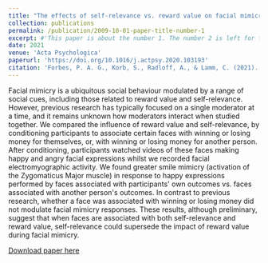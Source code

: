 ```yaml
---
title: "The effects of self-relevance vs. reward value on facial mimicry"
collection: publications
permalink: /publication/2009-10-01-paper-title-number-1
excerpt: #'This paper is about the number 1. The number 2 is left for future work.'
date: 2021
venue: 'Acta Psychologica'
paperurl: 'https://doi.org/10.1016/j.actpsy.2020.103193'
citation: 'Forbes, P. A. G., Korb, S., Radloff, A., & Lamm, C. (2021). &quot;The effects of self-relevance vs. reward value on facial mimicry.&quot; <i>Acta Psychologica</i>. 212, 103193.'
---
```

Facial mimicry is a ubiquitous social behaviour modulated by a range of social cues, including those related to reward value and self-relevance. However, previous research has typically focused on a single moderator at a time, and it remains unknown how moderators interact when studied together. We compared the influence of reward value and self-relevance, by conditioning participants to associate certain faces with winning or losing money for themselves, or, with winning or losing money for another person. After conditioning, participants watched videos of these faces making happy and angry facial expressions whilst we recorded facial electromyographic activity. We found greater smile mimicry (activation of the Zygomaticus Major muscle) in response to happy expressions performed by faces associated with participants' own outcomes vs. faces associated with another person's outcomes. In contrast to previous research, whether a face was associated with winning or losing money did not modulate facial mimicry responses. These results, although preliminary, suggest that when faces are associated with both self-relevance and reward value, self-relevance could supersede the impact of reward value during facial mimicry.

[Download paper here](https://www.sciencedirect.com/science/article/pii/S0001691820305175/pdfft?md5=738f3412f6a7313cdd0ed0d661dcaf39&pid=1-s2.0-S0001691820305175-main.pdf)
